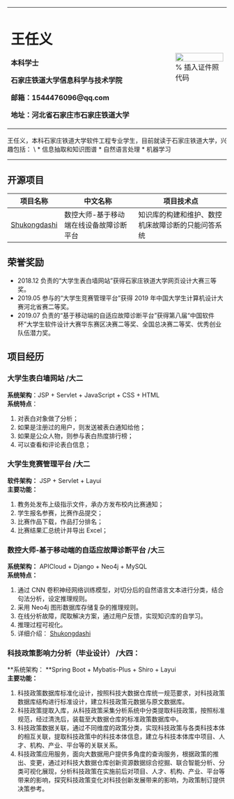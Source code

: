 <table border="0">
  <tr>
    <td width="75%">
      <h1>王任义</h1>
      <p><b>本科学士</b></p>
      <p><b>石家庄铁道大学信息科学与技术学院</b></p>
      <p><b>邮箱：1544476096@qq.com</b></p>
      <p><b>地址：河北省石家庄市石家庄铁道大学</b></p>
    </td>
    <td width="25%">
      <img src="/zhengjianzhao.jpg" width="100%">      % 插入证件照代码
    </td>
  </tr>
</table>
王任义，本科石家庄铁道大学软件工程专业学生，目前就读于石家庄铁道大学，兴趣包括： \
* 信息抽取和知识图谱
* 自然语言处理
* 机器学习

---
## 开源项目
|项目名称|中文名称|项目技术点|
|--|--|--|
|[Shukongdashi](https://github.com/wangrenyisme/Shukongdashi)|数控大师-基于移动端在线设备故障诊断平台|知识库的构建和维护、数控机床故障诊断的只能问答系统|

## 荣誉奖励
* 2018.12 负责的“大学生表白墙网站”获得石家庄铁道大学网页设计大赛三等奖。 
* 2019.05 参与的“大学生竞赛管理平台”获得 2019 年中国大学生计算机设计大赛河北省赛二等奖。 
* 2019.07 负责的“基于移动端的自适应故障诊断平台”获得第八届“中国软件杯”大学生软件设计大赛华东赛区决赛二等奖、全国总决赛二等奖、优秀创业队伍潜力奖。
## 项目经历
### 大学生表白墙网站 /大二 
**系统架构**：JSP + Servlet + JavaScript + CSS + HTML\
**系统特点**： 
  1. 对表白对象做了分析； 
  2. 如果是注册过的用户，则发送被表白通知给他； 
  3. 如果是公众人物，则参与表白热度排行榜； 
  4. 可以查看和评论表白信息； 
### 大学生竞赛管理平台 /大二
**软件架构：** JSP + Servlet + Layui \
**主要功能：** 
  1. 教务处发布上级指示文件，承办方发布校内比赛通知； 
  2. 学生报名参赛，比赛作品提交； 
  3. 比赛作品下载，作品打分排名； 
  4. 比赛结果汇总统计并导出 Excel； 
### 数控大师-基于移动端的自适应故障诊断平台 /大三 
**系统架构：** APICloud + Django + Neo4j + MySQL \
**系统特点：** 
  1. 通过 CNN 卷积神经网络训练模型，对切分后的自然语言文本进行分类，结合句法分析，设定推理规则。 
  2. 采用 Neo4j 图形数据库存储复杂的推理规则。 
  3. 在线分析故障，爬取解决方案，通过用户反馈，实现知识库的自学习。 
  4. 推理过程可视化。 
  5. 详细介绍： [Shukongdashi](https://github.com/wangrenyisme/Shukongdashi "数控大师-基于移动端的自适应故障诊断平台")
### 科技政策影响力分析（毕业设计） /大四： 
**系统架构： **Spring Boot + Mybatis-Plus + Shiro + Layui \
**主要功能：**
  1. 科技政策数据库标准化设计，按照科技大数据仓库统一规范要求，对科技政策数据库结构进行标准设计，建立科技政策元数据与原文数据库。
  2. 科技政策提取入库，从科技政策采集分析系统中分类提取科技政策，按照标准规范，经过清洗后，装载至大数据仓库的标准政策数据库中。
  3. 科技政策数据关联，通过不同维度的政策分类，实现科技政策与各类科技本体的相互关联，提取科技政策中的科技本体信息，建立与科技本体库中项目、人才、机构、产业、平台等的关联关系。
  4. 科技政策应用服务，面向大数据用户提供多角度的查询服务，根据政策的推出、变更，通过对科技大数据仓库创新资源数据综合挖掘、联合智能分析、分类可视化展现，分析科技政策在实施前后对项目、人才、机构、产业、平台等带来的影响，探究科技政策变化对科技创新发展带来的影响，为政策制订提供决策参考。
